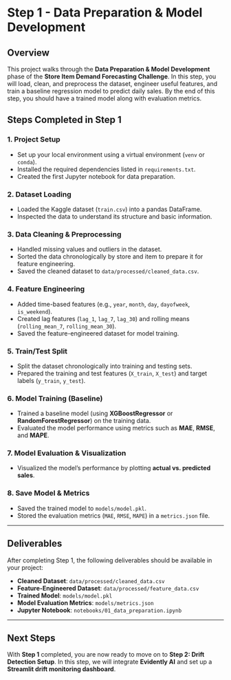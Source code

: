 # Step 1 - Data Preparation & Model Development

## Overview

This project walks through the **Data Preparation & Model Development** phase of the **Store Item Demand Forecasting Challenge**. In this step, you will load, clean, and preprocess the dataset, engineer useful features, and train a baseline regression model to predict daily sales. By the end of this step, you should have a trained model along with evaluation metrics.

## Steps Completed in Step 1

### 1. Project Setup

* Set up your local environment using a virtual environment (`venv` or `conda`).
* Installed the required dependencies listed in `requirements.txt`.
* Created the first Jupyter notebook for data preparation.

### 2. Dataset Loading

* Loaded the Kaggle dataset (`train.csv`) into a pandas DataFrame.
* Inspected the data to understand its structure and basic information.

### 3. Data Cleaning & Preprocessing

* Handled missing values and outliers in the dataset.
* Sorted the data chronologically by store and item to prepare it for feature engineering.
* Saved the cleaned dataset to `data/processed/cleaned_data.csv`.

### 4. Feature Engineering

* Added time-based features (e.g., `year`, `month`, `day`, `dayofweek`, `is_weekend`).
* Created lag features (`lag_1`, `lag_7`, `lag_30`) and rolling means (`rolling_mean_7`, `rolling_mean_30`).
* Saved the feature-engineered dataset for model training.

### 5. Train/Test Split

* Split the dataset chronologically into training and testing sets.
* Prepared the training and test features (`X_train`, `X_test`) and target labels (`y_train`, `y_test`).

### 6. Model Training (Baseline)

* Trained a baseline model (using **XGBoostRegressor** or **RandomForestRegressor**) on the training data.
* Evaluated the model performance using metrics such as **MAE**, **RMSE**, and **MAPE**.

### 7. Model Evaluation & Visualization

* Visualized the model’s performance by plotting **actual vs. predicted sales**.

### 8. Save Model & Metrics

* Saved the trained model to `models/model.pkl`.
* Stored the evaluation metrics (`MAE`, `RMSE`, `MAPE`) in a `metrics.json` file.

---

## Deliverables

After completing Step 1, the following deliverables should be available in your project:

* **Cleaned Dataset**: `data/processed/cleaned_data.csv`
* **Feature-Engineered Dataset**: `data/processed/feature_data.csv`
* **Trained Model**: `models/model.pkl`
* **Model Evaluation Metrics**: `models/metrics.json`
* **Jupyter Notebook**: `notebooks/01_data_preparation.ipynb`

---

## Next Steps

With **Step 1** completed, you are now ready to move on to **Step 2: Drift Detection Setup**. In this step, we will integrate **Evidently AI** and set up a **Streamlit drift monitoring dashboard**.


